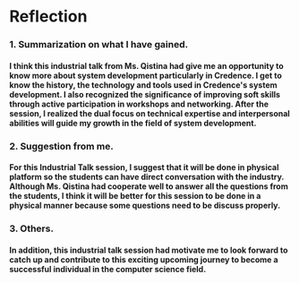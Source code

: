 # Reflection
### 1. Summarization on what I have gained.
#### I think this industrial talk from Ms. Qistina had give me an opportunity to know more about system development particularly in Credence. I get to know the history, the technology and tools used in Credence's system development. I also recognized the significance of improving soft skills through active participation in workshops and networking. After the session, I realized the dual focus on technical expertise and interpersonal abilities will guide my growth in the field of system development.
### 2. Suggestion from me.
#### For this Industrial Talk session, I suggest that it will be done in physical platform so the students can have direct conversation with the industry. Although Ms. Qistina had cooperate well to answer all the questions from the students, I think it will be better for this session to be done in a physical manner because some questions need to be discuss properly.
### 3. Others.
#### In addition, this industrial talk session had motivate me to look forward to catch up and contribute to this exciting upcoming journey to become a successful individual in the computer science field.
